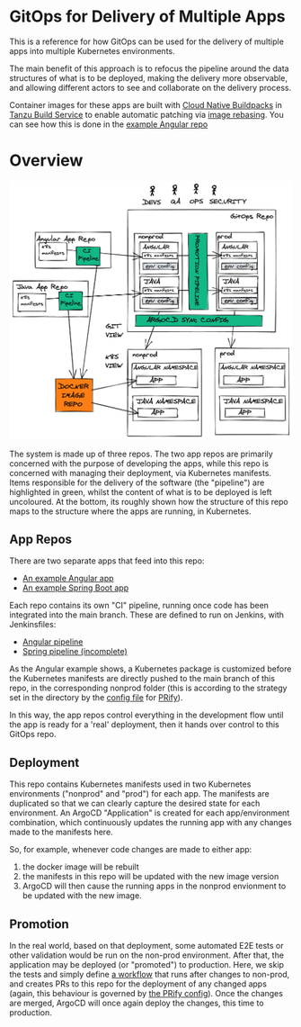 
# GitOps for Delivery of Multiple Apps

This is a reference for how GitOps can be used for the delivery of multiple apps into multiple Kubernetes environments.

The main benefit of this approach is to refocus the pipeline around the data structures of what is to be deployed, making the delivery more observable, and allowing different actors to see and collaborate on the delivery process.

Container images for these apps are built with [Cloud Native Buildpacks](https://buildpacks.io/) in [Tanzu Build Service](https://tanzu.vmware.com/build-service) to enable automatic patching via [image rebasing](https://buildpacks.io/docs/concepts/operations/rebase/). You can see how this is done in the [example Angular repo](https://github.com/benjvi/angular-realworld-example-app/tree/buildpacks)

# Overview

![overview](https://github.com/benjvi/apps-gitops/raw/main/docs/apps-gitops-overview.png)

The system is made up of three repos. The two app repos are primarily concerned with the purpose of developing the apps, while this repo is concerned with managing their deployment, via Kubernetes manifests. Items responsible for the delivery of the software (the "pipeline") are highlighted in green, whilst the content of what is to be deployed is left uncoloured. At the bottom, its roughly shown how the structure of this repo maps to the structure where the apps are running, in Kubernetes.

## App Repos

There are two separate apps that feed into this repo:
- [An example Angular app](https://github.com/benjvi/angular-realworld-example-app/tree/buildpacks)
- [An example Spring Boot app](https://github.com/benjvi/minimal-spring-web-demo)

Each repo contains its own "CI" pipeline, running once code has been integrated into the main branch. These are defined to run on Jenkins, with Jenkinsfiles:
- [Angular pipeline](https://github.com/benjvi/angular-realworld-example-app/blob/buildpacks/Jenkinsfile)
- [Spring pipeline (incomplete)](https://github.com/benjvi/minimal-spring-web-demo/blob/main/Jenkinsfile)

As the Angular example shows, a Kubernetes package is customized before the Kubernetes manifests are directly pushed to the main branch of this repo, in the corresponding nonprod folder (this is according to the strategy set in the directory by the [config file](https://github.com/benjvi/apps-gitops/blob/main/nonprod-cluster/prify.yml) for [PRify](https://github.com/benjvi/PRify)).

In this way, the app repos control everything in the development flow until the app is ready for a 'real' deployment, then it hands over control to this GitOps repo.

## Deployment

This repo contains Kubernetes manifests used in two Kubernetes environments ("nonprod" and "prod") for each app. The manifests are duplicated so that we can clearly capture the desired state for each environment. An ArgoCD "Application" is created for each app/environment combination, which continuously updates the running app with any changes made to the manifests here. 

So, for example, whenever code changes are made to either app:

1. the docker image will be rebuilt
2. the manifests in this repo will be updated with the new image version
3. ArgoCD will then cause the running apps in the nonprod envionment to be updated with the new image.

## Promotion

In the real world, based on that deployment, some automated E2E tests or other validation would be run on the non-prod environment. After that, the application may be deployed (or "promoted") to production. Here, we skip the tests and simply define [a workflow](https://github.com/benjvi/apps-gitops/blob/main/.github/workflows/promote-to-prod.yml) that runs after changes to non-prod, and creates PRs to this repo for the deployment of any changed apps (again, this behaviour is governed by [the PRify config](https://github.com/benjvi/apps-gitops/blob/main/prod-cluster/prify.yml)). Once the changes are merged, ArgoCD will once again deploy the changes, this time to production.
